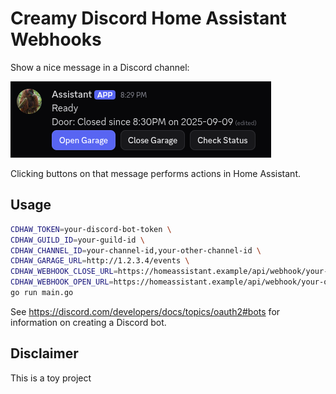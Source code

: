 # Creamy Discord Home Assistant Webhooks

Show a nice message in a Discord channel:

![](./.readme/sample-message.png)

Clicking buttons on that message performs actions in Home Assistant.

## Usage

```sh
CDHAW_TOKEN=your-discord-bot-token \
CDHAW_GUILD_ID=your-guild-id \
CDHAW_CHANNEL_ID=your-channel-id,your-other-channel-id \
CDHAW_GARAGE_URL=http://1.2.3.4/events \
CDHAW_WEBHOOK_CLOSE_URL=https://homeassistant.example/api/webhook/your-close-garage-webhook-id \
CDHAW_WEBHOOK_OPEN_URL=https://homeassistant.example/api/webhook/your-open-garage-webhook-id \
go run main.go
```

See https://discord.com/developers/docs/topics/oauth2#bots for information on creating a Discord bot.

## Disclaimer

This is a toy project
